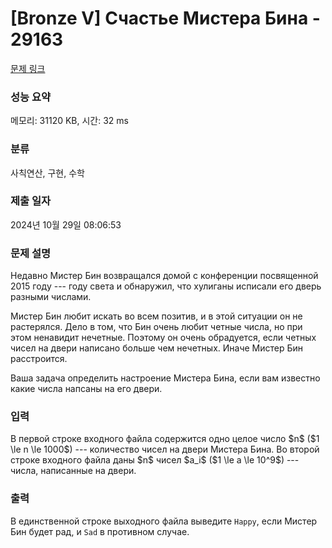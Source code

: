 # [Bronze V] Счастье Мистера Бина - 29163 

[문제 링크](https://www.acmicpc.net/problem/29163) 

### 성능 요약

메모리: 31120 KB, 시간: 32 ms

### 분류

사칙연산, 구현, 수학

### 제출 일자

2024년 10월 29일 08:06:53

### 문제 설명

<p>Недавно Мистер Бин возвращался домой c конференции посвященной 2015 году --- году света и обнаружил, что хулиганы исписали его дверь разными числами.</p>

<p>Мистер Бин любит искать во всем позитив, и в этой ситуации он не растерялся. Дело в том, что Бин очень любит четные числа, но при этом ненавидит нечетные. Поэтому он очень обрадуется, если четных чисел на двери написано больше чем нечетных. Иначе Мистер Бин расстроится.</p>

<p>Ваша задача определить настроение Мистера Бина, если вам известно какие числа напсаны на его двери.</p>

### 입력 

 <p>В первой строке входного файла содержится одно целое число $n$ ($1 \le n \le 1000$) --- количество чисел на двери Мистера Бина. Во второй строке входного файла даны $n$ чисел $a_i$ ($1 \le a \le 10^9$) --- числа, написанные на двери.</p>

### 출력 

 <p>В единственной строке выходного файла выведите <code>Happy</code>, если Мистер Бин будет рад, и <code>Sad</code> в противном случае.</p>

